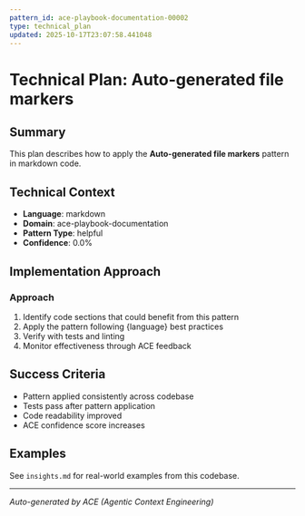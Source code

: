 ```yaml
---
pattern_id: ace-playbook-documentation-00002
type: technical_plan
updated: 2025-10-17T23:07:58.441048
---
```

# Technical Plan: Auto-generated file markers

## Summary

This plan describes how to apply the **Auto-generated file markers** pattern in markdown code.

## Technical Context

- **Language**: markdown
- **Domain**: ace-playbook-documentation
- **Pattern Type**: helpful
- **Confidence**: 0.0%

## Implementation Approach

### Approach

1. Identify code sections that could benefit from this pattern
2. Apply the pattern following {language} best practices
3. Verify with tests and linting
4. Monitor effectiveness through ACE feedback

## Success Criteria

- Pattern applied consistently across codebase
- Tests pass after pattern application
- Code readability improved
- ACE confidence score increases

## Examples

See `insights.md` for real-world examples from this codebase.

---

*Auto-generated by ACE (Agentic Context Engineering)*
